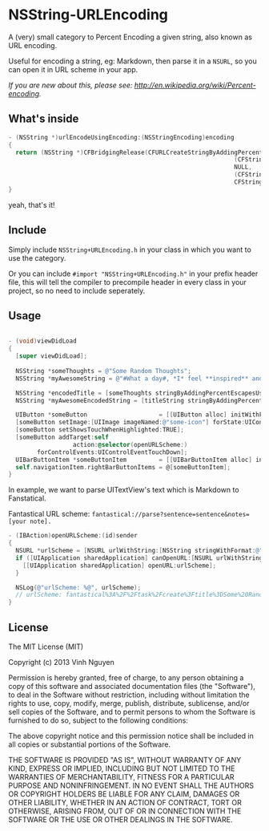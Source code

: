 NSString-URLEncoding
====================

A (very) small category to Percent Encoding a given string, also known as URL encoding.

Useful for encoding a string, eg: Markdown, then parse it in a `NSURL`, so you can open it in URL scheme in your app.

*If you are new about this, please see: http://en.wikipedia.org/wiki/Percent-encoding.*

## What's inside ##


```objective-c
- (NSString *)urlEncodeUsingEncoding:(NSStringEncoding)encoding 
{
  return (NSString *)CFBridgingRelease(CFURLCreateStringByAddingPercentEscapes(NULL,
                                                               (CFStringRef)self,
                                                               NULL,
                                                               (CFStringRef)@"!*'\"();:@&=+$,/?%#[]% ",
                                                               CFStringConvertNSStringEncodingToEncoding(encoding)));
}
```

yeah, that's it!

## Include ##

Simply include `NSString+URLEncoding.h` in your class in which you want to use the category. 

Or you can include `#import "NSString+URLEncoding.h"` in your prefix header file, this will tell the compiler to precompile header in every class in your project, so no need to include seperately.

## Usage ##

```objective-c

- (void)viewDidLoad 
{
  [super viewDidLoad];
    
  NSString *someThoughts = @"Some Random Thoughts";
  NSString *myAwesomeString = @"#What a day#, *I* feel **inspired** and ###motivated###!"; // eg: a markdown string

  NSString *encodedTitle = [someThoughts stringByAddingPercentEscapesUsingEncoding:NSUTF8StringEncoding];
  NSString *myAwesomeEncodedString = [titleString stringByAddingPercentEscapesUsingEncoding:NSUTF8StringEncoding];

  UIButton *someButton                    = [[UIButton alloc] initWithFrame:CGRectMake(0, 0, 44, 44)];
  [someButton setImage:[UIImage imageNamed:@"some-icon"] forState:UIControlStateNormal];
  [someButton setShowsTouchWhenHighlighted:TRUE];
  [someButton addTarget:self
                  action:@selector(openURLScheme:)
        forControlEvents:UIControlEventTouchDown];
  UIBarButtonItem *someButtonItem         = [[UIBarButtonItem alloc] initWithCustomView:someButton];
  self.navigationItem.rightBarButtonItems = @[someButtonItem];
}
```

In example, we want to parse UITextView's text which is Markdown to Fanstatical.

Fantastical URL scheme:
`fantastical://parse?sentence=sentence&notes=[your note].`

```objective-c
- (IBAction)openURLScheme:(id)sender
{
  NSURL *urlScheme = [NSURL urlWithString:[NSString stringWithFormat:@"fantastical://parse?sentence=%@&notes=%@", encodedTitle, myAwesomeEncodedString]];
  if ([UIApplication sharedApplication] canOpenURL:[NSURL urlWithString:@"fantastical://"]) {
    [[UIApplication sharedApplication] openURL:urlScheme];
  }

  NSLog(@"urlScheme: %@", urlScheme); 
  // urlScheme: fantastical%3A%2F%2Ftask%2Fcreate%3Ftitle%3DSome%20Random%20Thoughts%26text%3D%23What%20a%20day%23%2C%20*I*%20feel%20**inspired**%20and%20%23%23%23motivated%23%23%23!
}

```

## License ##

The MIT License (MIT)

Copyright (c) 2013 Vinh Nguyen

Permission is hereby granted, free of charge, to any person obtaining a copy
of this software and associated documentation files (the "Software"), to deal
in the Software without restriction, including without limitation the rights
to use, copy, modify, merge, publish, distribute, sublicense, and/or sell
copies of the Software, and to permit persons to whom the Software is
furnished to do so, subject to the following conditions:

The above copyright notice and this permission notice shall be included in
all copies or substantial portions of the Software.

THE SOFTWARE IS PROVIDED "AS IS", WITHOUT WARRANTY OF ANY KIND, EXPRESS OR
IMPLIED, INCLUDING BUT NOT LIMITED TO THE WARRANTIES OF MERCHANTABILITY,
FITNESS FOR A PARTICULAR PURPOSE AND NONINFRINGEMENT. IN NO EVENT SHALL THE
AUTHORS OR COPYRIGHT HOLDERS BE LIABLE FOR ANY CLAIM, DAMAGES OR OTHER
LIABILITY, WHETHER IN AN ACTION OF CONTRACT, TORT OR OTHERWISE, ARISING FROM,
OUT OF OR IN CONNECTION WITH THE SOFTWARE OR THE USE OR OTHER DEALINGS IN
THE SOFTWARE.

